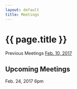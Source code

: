 ```yaml
---
layout: default
title: Meetings
---
```


#	{{ page.title }}
   Previous Meetings
[Feb. 10, 2017](/meetings/zig_minutes021017.docx) 

##	Upcoming Meetings
Feb. 24, 2017 6pm

<br>
<br>
